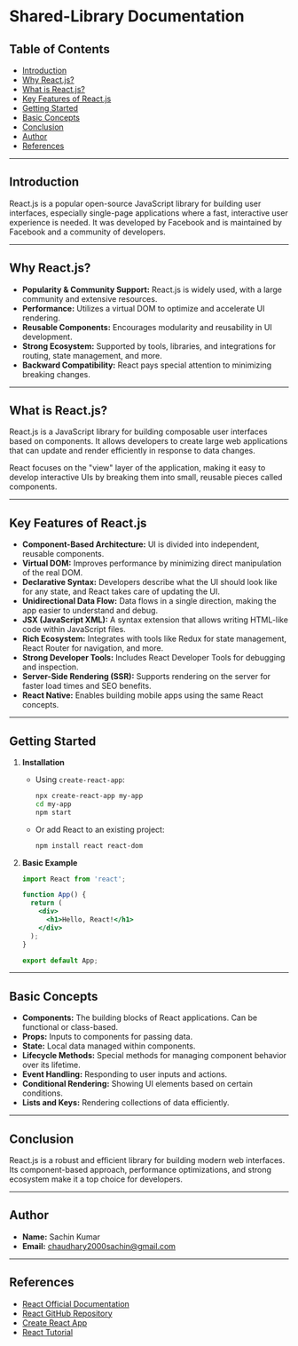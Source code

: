 # Shared-Library Documentation

## Table of Contents

- [Introduction](#introduction)
- [Why React.js?](#why-reactjs)
- [What is React.js?](#what-is-reactjs)
- [Key Features of React.js](#key-features-of-reactjs)
- [Getting Started](#getting-started)
- [Basic Concepts](#basic-concepts)
- [Conclusion](#conclusion)
- [Author](#author)
- [References](#references)

---

## Introduction

React.js is a popular open-source JavaScript library for building user interfaces, especially single-page applications where a fast, interactive user experience is needed. It was developed by Facebook and is maintained by Facebook and a community of developers.

---

## Why React.js?

- **Popularity & Community Support:** React.js is widely used, with a large community and extensive resources.
- **Performance:** Utilizes a virtual DOM to optimize and accelerate UI rendering.
- **Reusable Components:** Encourages modularity and reusability in UI development.
- **Strong Ecosystem:** Supported by tools, libraries, and integrations for routing, state management, and more.
- **Backward Compatibility:** React pays special attention to minimizing breaking changes.

---

## What is React.js?

React.js is a JavaScript library for building composable user interfaces based on components. It allows developers to create large web applications that can update and render efficiently in response to data changes.

React focuses on the "view" layer of the application, making it easy to develop interactive UIs by breaking them into small, reusable pieces called components.

---

## Key Features of React.js

- **Component-Based Architecture:** UI is divided into independent, reusable components.
- **Virtual DOM:** Improves performance by minimizing direct manipulation of the real DOM.
- **Declarative Syntax:** Developers describe what the UI should look like for any state, and React takes care of updating the UI.
- **Unidirectional Data Flow:** Data flows in a single direction, making the app easier to understand and debug.
- **JSX (JavaScript XML):** A syntax extension that allows writing HTML-like code within JavaScript files.
- **Rich Ecosystem:** Integrates with tools like Redux for state management, React Router for navigation, and more.
- **Strong Developer Tools:** Includes React Developer Tools for debugging and inspection.
- **Server-Side Rendering (SSR):** Supports rendering on the server for faster load times and SEO benefits.
- **React Native:** Enables building mobile apps using the same React concepts.

---

## Getting Started

1. **Installation**
   - Using `create-react-app`:
     ```bash
     npx create-react-app my-app
     cd my-app
     npm start
     ```
   - Or add React to an existing project:
     ```bash
     npm install react react-dom
     ```

2. **Basic Example**
   ```jsx
   import React from 'react';

   function App() {
     return (
       <div>
         <h1>Hello, React!</h1>
       </div>
     );
   }

   export default App;
   ```

---

## Basic Concepts

- **Components:** The building blocks of React applications. Can be functional or class-based.
- **Props:** Inputs to components for passing data.
- **State:** Local data managed within components.
- **Lifecycle Methods:** Special methods for managing component behavior over its lifetime.
- **Event Handling:** Responding to user inputs and actions.
- **Conditional Rendering:** Showing UI elements based on certain conditions.
- **Lists and Keys:** Rendering collections of data efficiently.

---

## Conclusion

React.js is a robust and efficient library for building modern web interfaces. Its component-based approach, performance optimizations, and strong ecosystem make it a top choice for developers.

---

## Author

- **Name:** Sachin Kumar
- **Email:** chaudhary2000sachin@gmail.com

---

## References

- [React Official Documentation](https://react.dev/)
- [React GitHub Repository](https://github.com/facebook/react)
- [Create React App](https://create-react-app.dev/)
- [React Tutorial](https://react.dev/learn)
